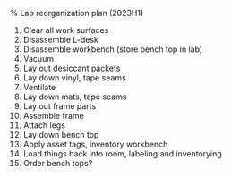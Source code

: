 % Lab reorganization plan (2023H1)

1. Clear all work surfaces
2. Disassemble L-desk
3. Disassemble workbench (store bench top in lab)
4. Vacuum
5. Lay out desiccant packets
6. Lay down vinyl, tape seams
7. Ventilate
8. Lay down mats, tape seams
9. Lay out frame parts
10. Assemble frame
11. Attach legs
12. Lay down bench top
13. Apply asset tags, inventory workbench
14. Load things back into room, labeling and inventorying
15. Order bench tops?